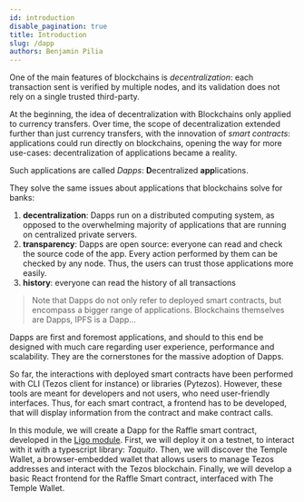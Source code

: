 ```yaml
---
id: introduction
disable_pagination: true
title: Introduction
slug: /dapp
authors: Benjamin Pilia
---
```


One of the main features of blockchains is _decentralization_: 
each transaction sent is verified by multiple nodes, and its validation does not rely on a single trusted third-party.

At the beginning, the idea of decentralization with Blockchains only applied to currency transfers. 
Over time, the scope of decentralization extended further than just currency transfers, with the innovation of _smart contracts_:
applications could run directly on blockchains, opening the way for more use-cases: decentralization of applications became a reality.

Such applications are called _Dapps_: **D**ecentralized **app**lications.

They solve the same issues about applications that blockchains solve for banks:
1. **decentralization**: Dapps run on a distributed computing system, as opposed to the overwhelming majority of applications that are running on centralized private servers.
2. **transparency**: Dapps are open source: everyone can read and check the source code of the app. Every action performed by them can be checked by any node. Thus, the users can trust those applications more easily.
3. **history**: everyone can read the history of all transactions

> Note that Dapps do not only refer to deployed smart contracts, but encompass a bigger range of applications. 
> Blockchains themselves are Dapps, IPFS is a Dapp...

Dapps are first and foremost applications, and should to this end be designed with much care regarding user experience, performance and scalability. They are the cornerstones for the massive adoption of Dapps.

So far, the interactions with deployed smart contracts have been performed with CLI (Tezos client for instance) or libraries (Pytezos).
However, these tools are meant for developers and not users, who need user-friendly interfaces.
Thus, for each smart contract, a frontend has to be developed, that will display information from the contract and make contract calls.


In this module, we will create a Dapp for the Raffle smart contract, developed in the [Ligo module](/ligo/contracts-ligo).
First, we will deploy it on a testnet, to interact with it with a typescript library: _Taquito_. 
Then, we will discover the Temple Wallet, a browser-embedded wallet that allows users to manage Tezos addresses and interact with the Tezos blockchain.
Finally, we will develop a basic React frontend for the Raffle Smart contract, interfaced with The Temple Wallet.
